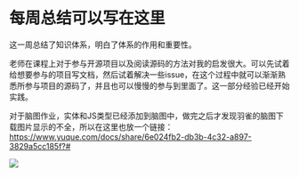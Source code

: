 # 每周总结可以写在这里

这一周总结了知识体系，明白了体系的作用和重要性。

老师在课程上对于参与开源项目以及阅读源码的方法对我的启发很大。可以先试着给想要参与的项目写文档，然后试着解决一些issue，在这个过程中就可以渐渐熟悉所参与项目的源码了，并且也可以慢慢的参与到里面了。这一部分经验已经开始实践。

对于脑图作业，实体和JS类型已经添加到脑图中，做完之后才发现羽雀的脑图下载图片显示的不全，所以在这里也放一个链接：https://www.yuque.com/docs/share/6e024fb2-db3b-4c32-a897-3829a5cc185f?#

![](http://www.zhuanyongxigua.cn/2020-04-15-yuqueMind.png)